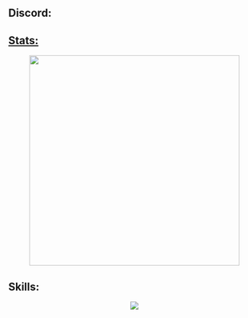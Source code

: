 ## Discord:
<p align="center">
 <a href=https://img.shields.io/badge/Discord-%237289DA.svg?style=for-the-badge&logo=discord&logoColor=white src=https://discord.gg/xADzt22Gxa<a>
</p>

## Stats:
<p align="center">
    <a href=https://github.com/GitMocha><img width="420" src=https://github-readme-stats.vercel.app/api?username=GitMocha&count_private=true&show_icons=true&hide_border=true&theme=vue-dark><a>
</p>

## Skills:
<p align="center">
  <a href="https://skillicons.dev">
    <img src="https://skillicons.dev/icons?i=git,lua,cpp,react" />
  </a>
</p>

